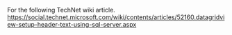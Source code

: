 For the following TechNet wiki article.
https://social.technet.microsoft.com/wiki/contents/articles/52160.datagridview-setup-header-text-using-sql-server.aspx